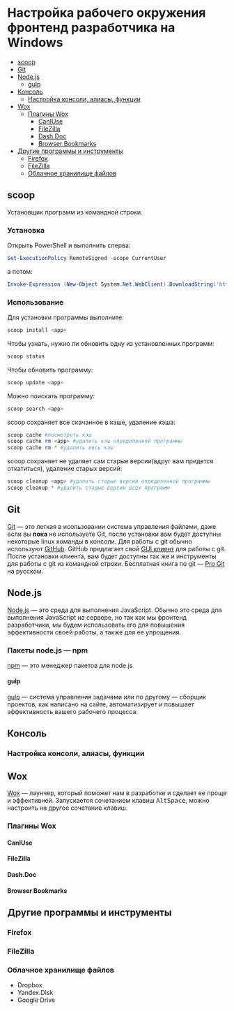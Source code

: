 # Настройка рабочего окружения фронтенд разработчика на Windows

- [scoop](#scoop)
- [Git](#git)
- [Node.js](#%D0%9F%D0%B0%D0%BA%D0%B5%D1%82%D1%8B-nodejs--npm)
    - [gulp](#gulp)
- [Консоль](#%D0%9A%D0%BE%D0%BD%D1%81%D0%BE%D0%BB%D1%8C)
  - [Настройка консоли, алиасы, функции](#%D0%9D%D0%B0%D1%81%D1%82%D1%80%D0%BE%D0%B9%D0%BA%D0%B0-%D0%BA%D0%BE%D0%BD%D1%81%D0%BE%D0%BB%D0%B8-%D0%B0%D0%BB%D0%B8%D0%B0%D1%81%D1%8B-%D1%84%D1%83%D0%BD%D0%BA%D1%86%D0%B8%D0%B8)
- [Wox](#wox)
  - [Плагины Wox](#%D0%9F%D0%BB%D0%B0%D0%B3%D0%B8%D0%BD%D1%8B-wox)
    - [CanIUse](#caniuse)
    - [FileZilla](filezilla)
    - [Dash.Doc](#dashdoc)
    - [Browser Bookmarks](#browser-bookmarks)
- [Другие программы и инструменты](#%D0%94%D1%80%D1%83%D0%B3%D0%B8%D0%B5-%D0%BF%D1%80%D0%BE%D0%B3%D1%80%D0%B0%D0%BC%D0%BC%D1%8B-%D0%B8-%D0%B8%D0%BD%D1%81%D1%82%D1%80%D1%83%D0%BC%D0%B5%D0%BD%D1%82%D1%8B)
  - [Firefox](#firefox)
  - [FileZilla](#filezilla-1)
  - [Облачное хранилище файлов](#%D0%9E%D0%B1%D0%BB%D0%B0%D1%87%D0%BD%D0%BE%D0%B5-%D1%85%D1%80%D0%B0%D0%BD%D0%B8%D0%BB%D0%B8%D1%89%D0%B5-%D1%84%D0%B0%D0%B9%D0%BB%D0%BE%D0%B2)

## scoop

Установщик программ из командной строки.

### Установка
Открыть PowerShell и выполнить сперва:
```powershell
Set-ExecutionPolicy RemoteSigned -scope CurrentUser
```
а потом:
```powershell
Invoke-Expression (New-Object System.Net.WebClient).DownloadString('https://get.scoop.sh')
```

### Использование

Для установки программы выполните:
```powershell
scoop install <app>
```
Чтобы узнать, нужно ли обновить одну из установленных программ:
```powershell
scoop status
```
Чтобы обновить программу:
```powershell
scoop update <app>
```
Можно поискать программу:
```powershell
scoop search <app>
```
scoop сохраняет все скачанное в кэше, удаление кэша:
```powershell
scoop cache #посмотреть кэш
scoop cache rm <app> #удалить кэш определенной программы
scoop cache rm * #удалить весь кэш
```
scoop сохраняет не удаляет сам старые версии(вдруг вам придется откатиться), удаление старых версий:
```powershell
scoop cleanup <app> #удалить старые версии определенной программы
scoop cleanup * #удалить старые версии всех программ
```

## Git

[Git](https://ru.wikipedia.org/wiki/Git) — это легкая в исользовании система управления файлами, даже если вы **пока** не используете Git, после установки вам будет доступны некоторые linux команды в консоли. Для работы с git обычно используют [GitHub](http://github.com). GitHub предлагает свой [GUI клиент](https://windows.github.com/) для работы с git. После установки клиента, вам будет доступны так же и инструменты для работы с git из командной строки. Бесплатная книга по git — [Pro Git](http://git-scm.com/book/ru/v2) на русском.

## Node.js

[Node.js](https://nodejs.org) — это среда для выполнения JavaScript. Обычно это среда для выполнения JavaScript на сервере, но так как мы фронтенд разработчики, мы будем использовать его для повышения эффективности своей работы, а также для ее упрощения.

### Пакеты node.js — npm

[npm](http://npmjs.com) — это менеджер пакетов для node.js

#### gulp

[gulp](http://gulpjs.com/) — система управления задачами или по другому — сборщик проектов, как написано на сайте, автоматизирует и повышает эффективность вашего рабочего процесса.

## Консоль
### Настройка консоли, алиасы, функции

## Wox

[Wox](http://getwox.com) — лаунчер, который поможет нам в разработке и сделает ее проще и эффективней. Запускается сочетанием клавиш <kbd>Alt</kbd><kbd>Space</kbd>, можно настроить на другое сочетание клавиш.

### Плагины Wox

#### CanIUse
#### FileZilla
#### Dash.Doc
#### Browser Bookmarks

## Другие программы и инструменты
### Firefox
### FileZilla
### Облачное хранилище файлов
* Dropbox
* Yandex.Disk
* Google Drive
